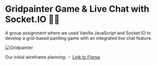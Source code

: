 ﻿# Gridpainter Game & Live Chat with Socket.IO 🎨💬

 A group assignment where we used Vanilla JavaScript and Socket.IO to develop a grid-based painting game with an integrated live chat feature.

![Gridpainter](https://github.com/zandrastr/mi-group-assignment-gridmaster-socket-io/assets/95537845/2ee17f97-9e8a-481d-b1ff-33c67afa05e2)

Our initial wireframe planning:  ☞ [Link to Figma](https://www.figma.com/file/EONyABEWTYjOHFLpZj0Grc/Untitled?node-id=0-1&t=gDIBPSvAQ1TJNMD0-0)

